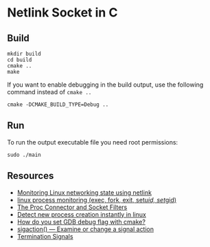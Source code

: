 # Netlink Socket in C


## Build

```console
mkdir build
cd build
cmake ..
make
```

If you want to enable debugging in the build output, use the following command instead of `cmake ..`

```console
cmake -DCMAKE_BUILD_TYPE=Debug ..
```

## Run

To run the output executable file you need root permissions:

```console
sudo ./main
```

## Resources

- [Monitoring Linux networking state using netlink](https://olegkutkov.me/2018/02/14/monitoring-linux-networking-state-using-netlink/)
- [linux process monitoring (exec, fork, exit, set*uid, set*gid)](https://bewareofgeek.livejournal.com/2945.html)
- [The Proc Connector and Socket Filters](https://nick-black.com/dankwiki/index.php/The_Proc_Connector_and_Socket_Filters)
- [Detect new process creation instantly in linux](https://stackoverflow.com/q/26852228/5000746)
- [How do you set GDB debug flag with cmake?](https://stackoverflow.com/questions/10005982/how-do-you-set-gdb-debug-flag-with-cmake)
- [sigaction() — Examine or change a signal action](https://pubs.opengroup.org/onlinepubs/9699919799/functions/sigaction.html)
- [Termination Signals](https://www.gnu.org/software/libc/manual/html_node/Termination-Signals.html)